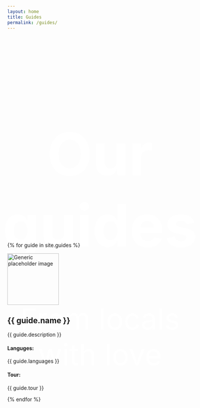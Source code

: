 ```yaml
---
layout: home
title: Guides
permalink: /guides/
---
```


<style type="text/css">
  .head-block {
    height: 500px;
    margin-bottom: 60px;
    background-image: url(../images/bg_guides.jpg);
    background-position: center;
    background-size: cover;
    display: flex;
    justify-content: center;
    color: #ffffff;
    font-size: 5rem;
    text-align: center;
}  
</style>

<div class="head-block">
  <div class="title-h-b">
    <h1>Our guides</h1>
    <p class="mini-title-t-h-b">From locals with love</p>
  </div>
</div>

<div class="container marketing guides">
  
  {% for guide in site.guides %}
  <div class="row">
    <div class="col-md-4 col-lg-4 guide-logo">
      <img class="img-circle" src="{{ guide.avatar }}" alt="Generic placeholder image" width="140" height="140">
    </div>
    <div class="col-md-8 col-lg-8">
      <h2>{{ guide.name }}</h2>
      <p>{{ guide.description }}</p>
      <h4>Languges:</h4>
      <p>{{ guide.languages }}</p>
      <h4>Tour:</h4>
      <p>{{ guide.tour }}</p>
   </div>
  </div>
  {% endfor %}

</div>